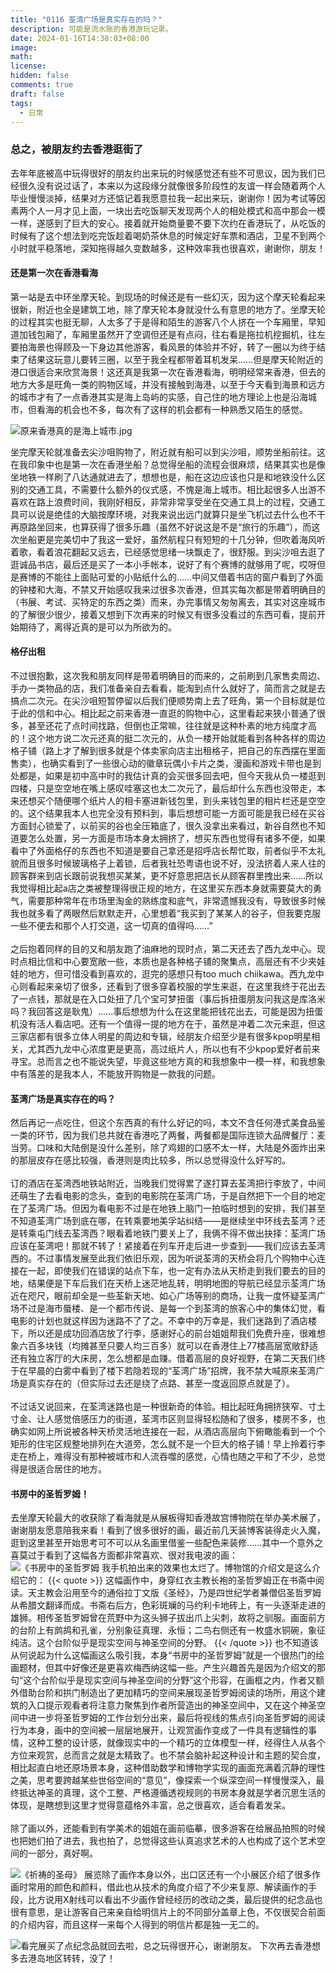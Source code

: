 ```yaml
---
title: "0116 荃湾广场是真实存在的吗？"
description: 可能是流水账的香港游玩记录。
date: 2024-01-16T14:38:03+08:00
image: 
math: 
license: 
hidden: false
comments: true
draft: false
tags:
  - 日常
---
```


### 总之，被朋友约去香港逛街了
去年年底被高中玩得很好的朋友约出来玩的时候感觉还有些不可思议，因为我们已经很久没有说过话了，本来以为这段缘分就像很多阶段性的友谊一样会随着两个人毕业慢慢淡掉，结果对方还惦记着我愿意拉我一起出来玩，谢谢你！因为考试等因素两个人一月才见上面，一块出去吃饭聊天发现两个人的相处模式和高中那会一模一样，遂感到了巨大的安心。接着就开始商量要不要下次约在香港玩了，从吃饭的时候有了这个想法到吃完饭趁着喝奶茶休息的时候定好车票和酒店，卫星不到两个小时就平稳落地，深知拖得越久变数越多，这种效率我也很喜欢，谢谢你，朋友！
#### 还是第一次在香港看海
第一站是去中环坐摩天轮。到现场的时候还是有一些幻灭，因为这个摩天轮看起来很新，附近也全是建筑工地，除了摩天轮本身就没什么有意思的地方了。坐摩天轮的过程其实也挺无聊，人太多了于是得和陌生的游客八个人挤在一个车厢里，早知道加钱包厢了，车厢里虽然开了空调但还是有点闷，往右看是拖拉机挖掘机，往左要拍海景也得顾及一下身边其他游客，看风景的体验并不好，转了一圈以为终于结束了结果这玩意儿要转三圈，以至于我全程都带着耳机发呆……但是摩天轮附近的港口很适合来欣赏海景！这还真是我第一次在香港看海，明明经常来香港，但去的地方大多是旺角一类的购物区域，并没有接触到海港，以至于今天看到海景和远方的城市才有了一点香港其实是海上岛屿的实感，自己住的地方理论上也是沿海城市，但看海的机会也不多，每次有了这样的机会都有一种熟悉又陌生的感觉。

![原来香港真的是海上城市.jpg](/img/20240116-1.jpg)

坐完摩天轮就准备去尖沙咀购物了，附近就有船可以到尖沙咀，顺势坐船前往。这在我印象中也是第一次在香港坐船？总觉得坐船的流程会很麻烦，结果其实也是像坐地铁一样刷了八达通就进去了，想想也是，船在这边应该也只是和地铁没什么区别的交通工具，不需要什么额外的仪式感，不愧是海上城市。相比起很多人出游不喜欢在路上浪费时间，我刚好相反，非常非常享受坐在交通工具上的过程，交通工具可以说是绝佳的大脑按摩环境，对我来说出远门就算只是坐飞机过去什么也不干再原路坐回来，也算获得了很多乐趣（虽然不好说这是不是“旅行的乐趣”），而这次坐船更是完美切中了我这一爱好，虽然航程只有短短的十几分钟，但吹着海风听着歌，看着浪花翻起又远去，已经感觉思绪一块飘走了，很舒服。到尖沙咀去逛了逛诚品书店，最后还是买了一本小手帐本，说好了有个赛博的就够用了呢，哎呀但是赛博的不能往上面贴可爱的小贴纸什么的……中间又借着书店的窗户看到了外面的钟楼和大海，不禁又开始感叹我来过很多次香港，但其实每次都是带着明确目的（书展、考试、买特定的东西之类）而来，办完事情又匆匆离去，其实对这座城市的了解很少很少，接着又想到下次再来的时候又有很多没看过的东西可看，提前开始期待了，离得近真的是可以为所欲为的。
#### 格仔出租
不过很抱歉，这次我和朋友同样是带着明确目的而来的，之前刷到几家售卖周边、手办一类物品的店，我们准备亲自去看看，能淘到点什么就好了，简而言之就是去搞点二次元。在尖沙咀短暂停留以后我们便顺势南上去了旺角，第一个目标就是位于此的信和中心。相比起之前来香港一直逛的购物中心，这里看起来狭小普通了很多，甚至还花了点时间找路，但倒也正常嘛，往往就是这种朴素的地方纯度才高的！这个地方说二次元还真的挺二次元的，从负一楼开始就能看到各种各样的周边格子铺（路上才了解到很多就是个体卖家向店主出租格子，把自己的东西摆在里面售卖），也确实看到了一些很心动的徽章玩偶小卡片之类，漫画和游戏卡带也是到处都是，如果是初中高中时的我估计真的会买很多回去吧，但今天我从负一楼逛到四楼，只是空空地在嘴上感叹哇塞这也太二次元了，最后却什么东西也没带走，本来还想买个随便哪个纸片人的相卡塞进新钱包里，到头来钱包里的相片栏还是空空的。这个结果我本人也完全没有预料到，事后想想可能一方面可能是我已经在买谷方面封心锁爱了，以前买的谷也全压箱底了，很久没拿出来看过，新谷自然也不知道要怎么处置，另一方面是市场本身太拥挤了，想买东西也觉得有诸多不便，如果看中了外面格仔的东西也不知道是要自己拿还是招呼店长帮忙取，前者似乎不太礼貌而且很多时候玻璃格子上着锁，后者我社恐粤语也说不好，没法挤着人来人往的顾客群来到店长跟前说我想买某某，更不好意思把店长从顾客群里拽出来……所以我觉得相比起a店之类被整理得很正规的地方，在这里买东西本身就需要莫大的勇气，需要那种常年在市场里淘金的熟练度和底气，非常遗憾我没有，导致很多时候我也就多看了两眼然后默默走开，心里想着“我买到了某某人的谷子，但我要克服一些不便去和那个人打交道，这一切真的值得吗……”  
<br>
之后抱着同样的目的又和朋友跑了油麻地的现时点，第二天还去了西九龙中心。现时点相比信和中心要宽敞一些，本质也是各种格子铺的聚集点，高层还有不少夹娃娃的地方，但可惜没看到喜欢的，逛完的感想只有too much chiikawa。西九龙中心则看起来亲切了很多，还看到了很多穿着校服的学生来逛，在这里我终于花出去了一点钱，那就是在入口处扭了几个宝可梦扭蛋（事后拆扭蛋朋友问我这是库洛米吗？我回答这是耿鬼）……事后想想为什么在这里能把钱花出去，可能是因为扭蛋机没有活人看店吧。还有一个值得一提的地方在于，虽然是冲着二次元来逛，但这三家店都有很多立体人明星的周边和专辑，经朋友介绍至少是有很多kpop明星相关，尤其西九龙中心浓度更是更高，高过纸片人，所以也有不少kpop爱好者前来寻宝。总而言之也不能说失望，毕竟这些地方真的和我想象中一模一样，和我想象中有落差的是我本人，不能放开购物是一款我的问题。

#### 荃湾广场是真实存在的吗？
然后再记一点吃住，但这个东西真的有什么好记的吗，本文不含任何港式美食品鉴一类的环节，因为我们总共就在香港吃了两餐，两餐都是国际连锁大品牌餐厅：麦当劳。口味和大陆倒是没什么差别，除了鸡翅的口感不太一样，大陆是外面炸出来的那层皮存在感比较强，香港则是肉比较多，所以总觉得没什么好写的。  
<br>
订的酒店在荃湾西地铁站附近，当晚我们觉得累了遂打算去荃湾把行李放了，中间还萌生了去看电影的念头，查到的电影院在荃湾广场，于是自然把下一个目的地定在了荃湾广场。但因为看电影不过是在地铁上脑门一拍临时想到的安排，我们甚至不知道荃湾广场到底在哪，在转乘要地美孚站纠结——是继续坐中环线去荃湾？还是转乘屯门线去荃湾西？眼看着地铁门要关上了，我俩不得不做出抉择：荃湾广场应该在荃湾吧！那就不转了！紧接着在列车开走后进一步查到——我们应该去荃湾西的。不过事情发展至此我们依旧乐观，因为听说荃湾的天桥会将几个购物中心连接在一起，即使我们在错误的站点下车，也一定有办法从天桥走到我们要去的目的地，结果便是下车后我们在天桥上迷茫地乱转，明明地图的导航已经显示荃湾广场近在咫尺，眼前却全是一些荃新天地、如心广场等别的商场，让我一度怀疑荃湾广场不过是海市蜃楼、是一个都市传说、是每一个到荃湾的旅客心中的集体幻觉，看电影的计划也就这样因为迷路不了了之。不幸中的万幸是，我们迷路到了酒店楼下，所以还是成功回酒店放了行李，感谢好心的前台姐姐帮我们免费升座，很难想象六百多块钱（均摊甚至只要人均三百多）就可以在香港住上77楼高层宽敞舒适还有独立客厅的大床房，怎么想都是血赚。借着高层的良好视野，在第二天我们终于在早晨的白雾中看到了楼下若隐若现的“荃湾广场”招牌，我不禁大喊原来荃湾广场是真实存在的（但实际过去还是绕了点路、甚至一度返回原点就是了）。  
<br>
不过话又说回来，在荃湾迷路也是一种很新奇的体验。相比起旺角拥挤狭窄、寸土寸金、让人感觉倍感压力的街道，荃湾市区则显得轻松随和了很多，楼房不多，也确实如网上所说被各种天桥灵活地连接在一起，从酒店高层向下俯瞰能看到一个个矩形的住宅区规整地排列在大道旁，怎么就不是一个巨大的格子铺！早上拎着行李走在桥上，难得没有那种被城市和人流吞噬的感觉，心情也随之平和了不少，总觉得是很适合居住的地方。

#### 书房中的圣哲罗姆！
去坐摩天轮最大的收获除了看海就是从展板得知香港故宫博物院在举办美术展了，谢谢朋友愿意陪我来看！看到了很多很好的画，最近前几天装博客装得走火入魔，逛到这里甚至开始思考可不可以从名画里借鉴一些配色来装修……其中一个意外之喜莫过于看到了这幅各方面都非常喜欢、很对我电波的画：
![《书房中的圣哲罗姆](/img/20240116-2.jpg)
我手机拍出来的效果也太烂了。博物馆的介绍文是这么介绍它的：
{{< quote >}}
这幅画作中，身穿红衣主教长袍的圣哲罗姆正在书斋中阅读。天主教会沿用至今的通俗拉丁文版《圣经》，乃是四世纪学者兼僧侣圣哲罗姆从希腊文翻译而成。书斋右后方，色彩斑斓的马约利卡地砖上，有一头逐渐走进的雄狮。相传圣哲罗姆曾在荒野中为这头狮子拔出爪上尖刺，故将之驯服。画面前方的台阶上有鹧鸪和孔雀，分别象征真理、永恒；二鸟右侧还有一枚盛水铜碗，象征纯洁。这个台阶似乎是现实空间与神圣空间的分野。
{{< /quote >}}
也不知道该从何说起为什么这幅画这么吸引我，本身“书房中的圣哲罗姆”就是一个很热门的绘画题材，但其中好像还是更喜欢梅西纳这幅一些。产生兴趣首先是因为介绍文的那句“这个台阶似乎是现实空间与神圣空间的分野”这个形容，在画框之内，作者又额外借助台阶和拱门制造出了更加精巧的空间来展现圣哲罗姆阅读的场所，用这个建筑的入口提示观看者将注意力聚焦到作者所营造出的神圣空间中，又在这个神圣空间中进一步将圣哲罗姆的工作台划分出来，最后将视线的焦点引向圣哲罗姆的阅读行为本身，画中的空间被一层层地展开，让观赏画作变成了一件具有逻辑性的事情，这种工整的设计感，就像现实中的一个精巧的立体模型一样，经得住人从各个方位来观赏，总而言之就是太精致了。也不禁会脑补起这种设计和主题的契合度，相比起直白地还原场景本身，这种借助数学和博物学实现的画面充满着沉静的理性之美，思考要跨越某些世俗空间的“意见”，像探索一个纵深空间一样慢慢深入，最终抵达神圣的真理，这个工整、严格遵循透视规则的书房本身就是学者沉思生活的体现，是瞎想到这里才觉得意蕴格外丰富，总之很喜欢，适合看着发呆。  
<br>
除了画以外，还能看到有学美术的姐姐在画前临摹，很多游客在给展品拍照的时候也把她们拍了进去，我也拍了，总觉得这些认真追求艺术的人也构成了这个艺术空间的一部分，真好啊。

![《祈祷的圣母》](/img/20240116-3.jpg)
展览除了画作本身以外，出口区还有一个小展区介绍了很多作画时常用的颜色和颜料，借此也从技术的角度介绍了不少来复原、解读画作的手段，比方说用X射线可以看出不少画作曾经经历的改动之类，最后提供的纪念品也很有意思，是让游客自己来亲自给明信片上的不同部分盖章上色，不仅很契合前面的介绍内容，而且这样一来每个人得到的明信片都是独一无二的。

![看完展买了点纪念品就回去啦，总之玩得很开心，谢谢朋友。](/img/20240116-4.jpg)
下次再去香港想多去港岛地区转转，没了！  

